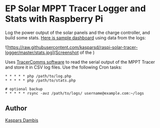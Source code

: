 # EP Solar MPPT Tracer Logger and Stats with Raspberry Pi

Log the power output of the solar panels and the charge controller, and build some stats. [Here is sample dashboard](https://freeboard.io/board/21cDYQ) using data from the logs:

![https://raw.githubusercontent.com/kasparsd/raspi-solar-tracer-logger/master/stats.jpg](Screenshot of the )

Uses [TracerComms software](https://github.com/StereotypicalSquirrel/TracerComms) to read the serial output of the MPPT Tracer and store it in CSV log files. Use the following Cron tasks:

	* * * * * php /path/to/log.php
	* * * * * php /path/to/stats.php

	# optional backup
	* * * * * rsync -avz /path/to/logs/ username@example.com:~/logs


## Author

[Kaspars Dambis](http://kaspars.net)